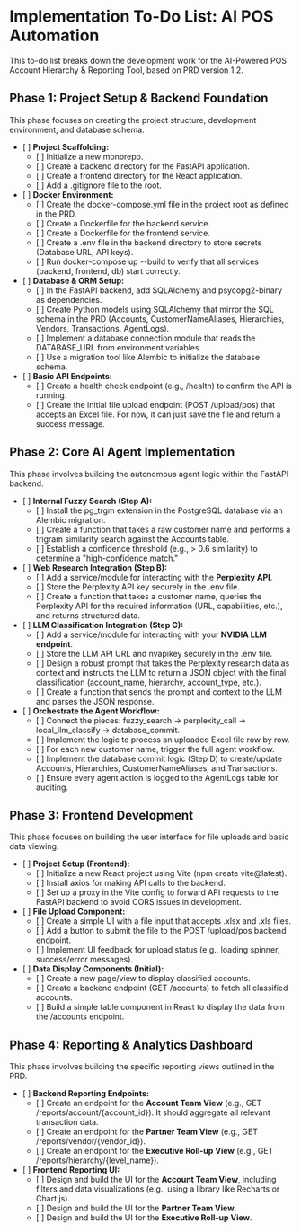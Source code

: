 # **Implementation To-Do List: AI POS Automation**

This to-do list breaks down the development work for the AI-Powered POS Account Hierarchy & Reporting Tool, based on PRD version 1.2.

## **Phase 1: Project Setup & Backend Foundation**

This phase focuses on creating the project structure, development environment, and database schema.

* \[ \] **Project Scaffolding:**  
  * \[ \] Initialize a new monorepo.  
  * \[ \] Create a backend directory for the FastAPI application.  
  * \[ \] Create a frontend directory for the React application.  
  * \[ \] Add a .gitignore file to the root.  
* \[ \] **Docker Environment:**  
  * \[ \] Create the docker-compose.yml file in the project root as defined in the PRD.  
  * \[ \] Create a Dockerfile for the backend service.  
  * \[ \] Create a Dockerfile for the frontend service.  
  * \[ \] Create a .env file in the backend directory to store secrets (Database URL, API keys).  
  * \[ \] Run docker-compose up \--build to verify that all services (backend, frontend, db) start correctly.  
* \[ \] **Database & ORM Setup:**  
  * \[ \] In the FastAPI backend, add SQLAlchemy and psycopg2-binary as dependencies.  
  * \[ \] Create Python models using SQLAlchemy that mirror the SQL schema in the PRD (Accounts, CustomerNameAliases, Hierarchies, Vendors, Transactions, AgentLogs).  
  * \[ \] Implement a database connection module that reads the DATABASE\_URL from environment variables.  
  * \[ \] Use a migration tool like Alembic to initialize the database schema.  
* \[ \] **Basic API Endpoints:**  
  * \[ \] Create a health check endpoint (e.g., /health) to confirm the API is running.  
  * \[ \] Create the initial file upload endpoint (POST /upload/pos) that accepts an Excel file. For now, it can just save the file and return a success message.

## **Phase 2: Core AI Agent Implementation**

This phase involves building the autonomous agent logic within the FastAPI backend.

* \[ \] **Internal Fuzzy Search (Step A):**  
  * \[ \] Install the pg\_trgm extension in the PostgreSQL database via an Alembic migration.  
  * \[ \] Create a function that takes a raw customer name and performs a trigram similarity search against the Accounts table.  
  * \[ \] Establish a confidence threshold (e.g., \> 0.6 similarity) to determine a "high-confidence match."  
* \[ \] **Web Research Integration (Step B):**  
  * \[ \] Add a service/module for interacting with the **Perplexity API**.  
  * \[ \] Store the Perplexity API key securely in the .env file.  
  * \[ \] Create a function that takes a customer name, queries the Perplexity API for the required information (URL, capabilities, etc.), and returns structured data.  
* \[ \] **LLM Classification Integration (Step C):**  
  * \[ \] Add a service/module for interacting with your **NVIDIA LLM endpoint**.  
  * \[ \] Store the LLM API URL and nvapikey securely in the .env file.  
  * \[ \] Design a robust prompt that takes the Perplexity research data as context and instructs the LLM to return a JSON object with the final classification (account\_name, hierarchy, account\_type, etc.).  
  * \[ \] Create a function that sends the prompt and context to the LLM and parses the JSON response.  
* \[ \] **Orchestrate the Agent Workflow:**  
  * \[ \] Connect the pieces: fuzzy\_search \-\> perplexity\_call \-\> local\_llm\_classify \-\> database\_commit.  
  * \[ \] Implement the logic to process an uploaded Excel file row by row.  
  * \[ \] For each new customer name, trigger the full agent workflow.  
  * \[ \] Implement the database commit logic (Step D) to create/update Accounts, Hierarchies, CustomerNameAliases, and Transactions.  
  * \[ \] Ensure every agent action is logged to the AgentLogs table for auditing.

## **Phase 3: Frontend Development**

This phase focuses on building the user interface for file uploads and basic data viewing.

* \[ \] **Project Setup (Frontend):**  
  * \[ \] Initialize a new React project using Vite (npm create vite@latest).  
  * \[ \] Install axios for making API calls to the backend.  
  * \[ \] Set up a proxy in the Vite config to forward API requests to the FastAPI backend to avoid CORS issues in development.  
* \[ \] **File Upload Component:**  
  * \[ \] Create a simple UI with a file input that accepts .xlsx and .xls files.  
  * \[ \] Add a button to submit the file to the POST /upload/pos backend endpoint.  
  * \[ \] Implement UI feedback for upload status (e.g., loading spinner, success/error messages).  
* \[ \] **Data Display Components (Initial):**  
  * \[ \] Create a new page/view to display classified accounts.  
  * \[ \] Create a backend endpoint (GET /accounts) to fetch all classified accounts.  
  * \[ \] Build a simple table component in React to display the data from the /accounts endpoint.

## **Phase 4: Reporting & Analytics Dashboard**

This phase involves building the specific reporting views outlined in the PRD.

* \[ \] **Backend Reporting Endpoints:**  
  * \[ \] Create an endpoint for the **Account Team View** (e.g., GET /reports/account/{account\_id}). It should aggregate all relevant transaction data.  
  * \[ \] Create an endpoint for the **Partner Team View** (e.g., GET /reports/vendor/{vendor\_id}).  
  * \[ \] Create an endpoint for the **Executive Roll-up View** (e.g., GET /reports/hierarchy/{level\_name}).  
* \[ \] **Frontend Reporting UI:**  
  * \[ \] Design and build the UI for the **Account Team View**, including filters and data visualizations (e.g., using a library like Recharts or Chart.js).  
  * \[ \] Design and build the UI for the **Partner Team View**.  
  * \[ \] Design and build the UI for the **Executive Roll-up View**.